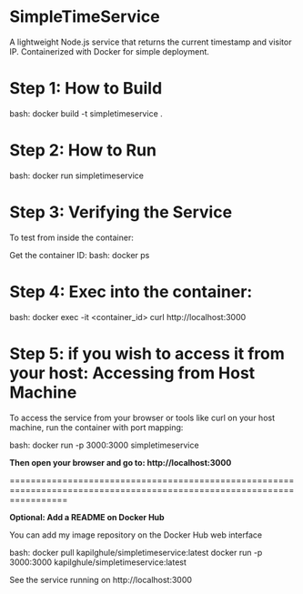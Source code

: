 # SimpleTimeService

A lightweight Node.js service that returns the current timestamp and visitor IP. Containerized with Docker for simple deployment.

# Step 1: How to Build

bash:
docker build -t simpletimeservice .

# Step 2: How to Run
bash:
docker run simpletimeservice

# Step 3: Verifying the Service
To test from inside the container:

Get the container ID: 
bash:
docker ps

# Step 4: Exec into the container:

bash:
docker exec -it <container_id> curl http://localhost:3000

# Step 5: if you wish to access it from your host: Accessing from Host Machine

To access the service from your browser or tools like curl on your host machine, run the container with port mapping:

bash:
docker run -p 3000:3000 simpletimeservice

****Then open your browser and go to: http://localhost:3000****

=======================================================================================================================

****Optional: Add a README on Docker Hub****

You can add my image repository on the Docker Hub web interface

bash:
docker pull kapilghule/simpletimeservice:latest
docker run -p 3000:3000 kapilghule/simpletimeservice:latest

See the service running on http://localhost:3000

